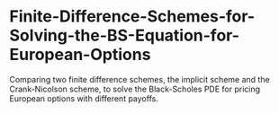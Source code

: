 # Finite-Difference-Schemes-for-Solving-the-BS-Equation-for-European-Options
Comparing two finite difference schemes, the implicit scheme and the Crank-Nicolson scheme, to solve the Black-Scholes PDE for pricing European options with different payoffs.
